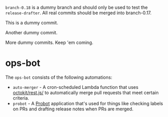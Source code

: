 `branch-0.18` is a dummy branch and should only be used to test the `release-drafter`. All real commits should be merged into branch-0.17.

This is a dummy commit.

Another dummy commit.

More dummy commits. Keep 'em coming.

# ops-bot

The `ops-bot` consists of the following automations:

- `auto-merger` - A cron-scheduled Lambda function that uses [octokit/rest.js/](https://github.com/octokit/rest.js/) to automatically merge pull requests that meet certain criteria.
- `probot` - A [Probot](https://github.com/probot/probot) application that's used for things like checking labels on PRs and drafting release notes when PRs are merged.
